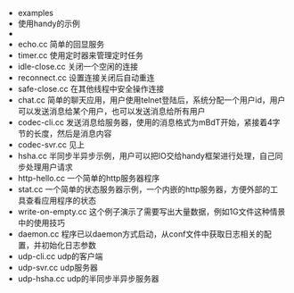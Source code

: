 - examples
- 使用handy的示例
- 
- echo.cc 简单的回显服务
- timer.cc 使用定时器来管理定时任务
- idle-close.cc 关闭一个空闲的连接
- reconnect.cc 设置连接关闭后自动重连
- safe-close.cc 在其他线程中安全操作连接
- chat.cc 简单的聊天应用，用户使用telnet登陆后，系统分配一个用户id，用户可以发送消息给某个用户，也可以发送消息给所有用户
- codec-cli.cc 发送消息给服务器，使用的消息格式为mBdT开始，紧接着4字节的长度，然后是消息内容
- codec-svr.cc 见上
- hsha.cc 半同步半异步示例，用户可以把IO交给handy框架进行处理，自己同步处理用户请求
- http-hello.cc 一个简单的http服务器程序
- stat.cc 一个简单的状态服务器示例，一个内嵌的http服务器，方便外部的工具查看应用程序的状态
- write-on-empty.cc 这个例子演示了需要写出大量数据，例如1G文件这种情景中的使用技巧
- daemon.cc 程序已以daemon方式启动，从conf文件中获取日志相关的配置，并初始化日志参数
- udp-cli.cc udp的客户端
- udp-svr.cc udp服务器
- udp-hsha.cc udp的半同步半异步服务器
